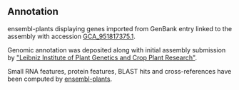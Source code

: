 **Annotation**
----------

ensembl-plants displaying genes imported from GenBank entry linked to the assembly with accession [GCA\_951817375.1](http://www.ebi.ac.uk/ena/data/view/GCA_951817375.1).

Genomic annotation was deposited along with initial assembly submission by ["Leibniz Institute of Plant Genetics and Crop Plant Research"](URL_GOES_HERE).

Small RNA features, protein features, BLAST hits and cross-references have been
computed by [ensembl-plants](https://plants.ensembl.org/info/genome/annotation/index.html).
